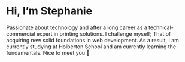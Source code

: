# Hi, I’m Stephanie
Passionate about technology and after a long career as a technical-commercial expert in printing solutions. I challenge myself; That of acquiring new solid foundations in web development. As a result, I am currently studying at Holberton School and am currently learning the fundamentals. Nice to meet you 👋
